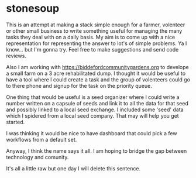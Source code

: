 # stonesoup

This is an attempt at making a stack simple enough for a farmer, volenteer or other small business to write something useful for managing the many tasks they deal with on a daily basis. My aim is to come up with a nice representation for representing the answer to lot's of simple problems. Ya I know... but I'm gonna try. Feel free to make suggestions and send code reviews.

Also I am working with https://biddefordcommunitygardens.org to develope a small farm on a 3 acre rehabilitated dump. I thought it would be useful to have a tool where I could create a task and the group of volenteers could go to there phone and signup for the task on the priority queue.

One thing that would be useful is a seed organizer where I could write a number written on a capsule of seeds and link it to all the data for that seed and possibly linked to a local seed exchange. I included some 'seed' data which I spidered from a local seed company. That may will help you get started.

I was thinking it would be nice to have dashboard that could pick a few workflows from a default set.

Anyway, I think the name says it all. I am hoping to bridge the gap between technology and comunity.

It's all a little raw but one day I will delete this sentence.
